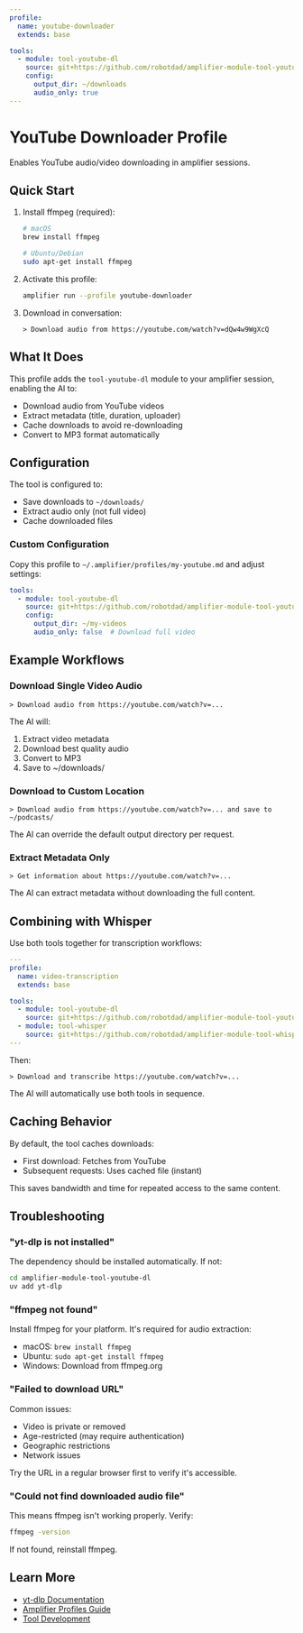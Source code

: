 ```yaml
---
profile:
  name: youtube-downloader
  extends: base

tools:
  - module: tool-youtube-dl
    source: git+https://github.com/robotdad/amplifier-module-tool-youtube-dl@main
    config:
      output_dir: ~/downloads
      audio_only: true
---
```


# YouTube Downloader Profile

Enables YouTube audio/video downloading in amplifier sessions.

## Quick Start

1. Install ffmpeg (required):
   ```bash
   # macOS
   brew install ffmpeg

   # Ubuntu/Debian
   sudo apt-get install ffmpeg
   ```

2. Activate this profile:
   ```bash
   amplifier run --profile youtube-downloader
   ```

3. Download in conversation:
   ```
   > Download audio from https://youtube.com/watch?v=dQw4w9WgXcQ
   ```

## What It Does

This profile adds the `tool-youtube-dl` module to your amplifier session, enabling the AI to:

- Download audio from YouTube videos
- Extract metadata (title, duration, uploader)
- Cache downloads to avoid re-downloading
- Convert to MP3 format automatically

## Configuration

The tool is configured to:
- Save downloads to `~/downloads/`
- Extract audio only (not full video)
- Cache downloaded files

### Custom Configuration

Copy this profile to `~/.amplifier/profiles/my-youtube.md` and adjust settings:

```yaml
tools:
  - module: tool-youtube-dl
    source: git+https://github.com/robotdad/amplifier-module-tool-youtube-dl@main
    config:
      output_dir: ~/my-videos
      audio_only: false  # Download full video
```

## Example Workflows

### Download Single Video Audio

```
> Download audio from https://youtube.com/watch?v=...
```

The AI will:
1. Extract video metadata
2. Download best quality audio
3. Convert to MP3
4. Save to ~/downloads/

### Download to Custom Location

```
> Download audio from https://youtube.com/watch?v=... and save to ~/podcasts/
```

The AI can override the default output directory per request.

### Extract Metadata Only

```
> Get information about https://youtube.com/watch?v=...
```

The AI can extract metadata without downloading the full content.

## Combining with Whisper

Use both tools together for transcription workflows:

```yaml
---
profile:
  name: video-transcription
  extends: base

tools:
  - module: tool-youtube-dl
    source: git+https://github.com/robotdad/amplifier-module-tool-youtube-dl@main
  - module: tool-whisper
    source: git+https://github.com/robotdad/amplifier-module-tool-whisper@main
---
```

Then:
```
> Download and transcribe https://youtube.com/watch?v=...
```

The AI will automatically use both tools in sequence.

## Caching Behavior

By default, the tool caches downloads:
- First download: Fetches from YouTube
- Subsequent requests: Uses cached file (instant)

This saves bandwidth and time for repeated access to the same content.

## Troubleshooting

### "yt-dlp is not installed"

The dependency should be installed automatically. If not:
```bash
cd amplifier-module-tool-youtube-dl
uv add yt-dlp
```

### "ffmpeg not found"

Install ffmpeg for your platform. It's required for audio extraction:
- macOS: `brew install ffmpeg`
- Ubuntu: `sudo apt-get install ffmpeg`
- Windows: Download from ffmpeg.org

### "Failed to download URL"

Common issues:
- Video is private or removed
- Age-restricted (may require authentication)
- Geographic restrictions
- Network issues

Try the URL in a regular browser first to verify it's accessible.

### "Could not find downloaded audio file"

This means ffmpeg isn't working properly. Verify:
```bash
ffmpeg -version
```

If not found, reinstall ffmpeg.

## Learn More

- [yt-dlp Documentation](https://github.com/yt-dlp/yt-dlp)
- [Amplifier Profiles Guide](https://github.com/microsoft/amplifier-dev/docs/profiles.md)
- [Tool Development](https://github.com/microsoft/amplifier-dev/docs/tool-development.md)
